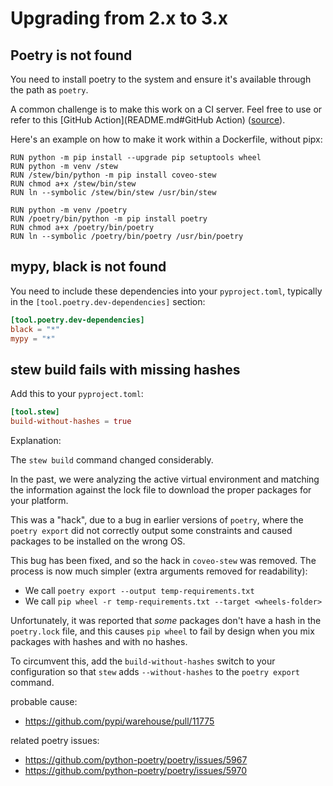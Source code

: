 # Upgrading from 2.x to 3.x

## Poetry is not found

You need to install poetry to the system and ensure it's available through the path as `poetry`.

A common challenge is to make this work on a CI server.
Feel free to use or refer to this [GitHub Action](README.md#GitHub Action) ([source](action.yml)).

Here's an example on how to make it work within a Dockerfile, without pipx:

```
RUN python -m pip install --upgrade pip setuptools wheel
RUN python -m venv /stew
RUN /stew/bin/python -m pip install coveo-stew
RUN chmod a+x /stew/bin/stew
RUN ln --symbolic /stew/bin/stew /usr/bin/stew

RUN python -m venv /poetry
RUN /poetry/bin/python -m pip install poetry
RUN chmod a+x /poetry/bin/poetry
RUN ln --symbolic /poetry/bin/poetry /usr/bin/poetry
```

## mypy, black is not found

You need to include these dependencies into your `pyproject.toml`, 
typically in the `[tool.poetry.dev-dependencies]` section:

```toml
[tool.poetry.dev-dependencies]
black = "*"
mypy = "*"
```


## stew build fails with missing hashes

Add this to your `pyproject.toml`:

```toml
[tool.stew]
build-without-hashes = true
```

Explanation:

The `stew build` command changed considerably. 

In the past, we were analyzing the active virtual environment 
and matching the information against the lock file to download the proper packages for your platform.

This was a "hack", due to a bug in earlier versions of `poetry`, where the `poetry export`
did not correctly output some constraints and caused packages to be installed on the wrong OS.

This bug has been fixed, and so the hack in `coveo-stew` was removed. 
The process is now much simpler (extra arguments removed for readability):

- We call `poetry export --output temp-requirements.txt`
- We call `pip wheel -r temp-requirements.txt --target <wheels-folder>`

Unfortunately, it was reported that _some_ packages don't have a hash in the `poetry.lock` file,
and this causes `pip wheel` to fail by design when you mix packages with hashes and with no hashes.

To circumvent this, add the `build-without-hashes` switch to your configuration 
so that `stew` adds `--without-hashes` to the `poetry export` command.

probable cause: 
- https://github.com/pypi/warehouse/pull/11775

related poetry issues:
- https://github.com/python-poetry/poetry/issues/5967
- https://github.com/python-poetry/poetry/issues/5970

